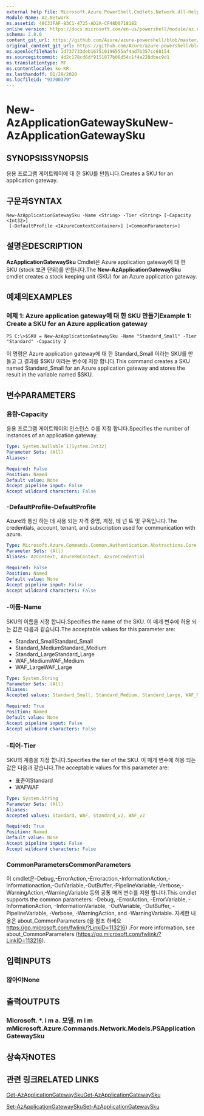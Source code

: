 ```yaml
---
external help file: Microsoft.Azure.PowerShell.Cmdlets.Network.dll-Help.xml
Module Name: Az.Network
ms.assetid: 48C33FAF-83C1-4725-AD2A-CF48D0718182
online version: https://docs.microsoft.com/en-us/powershell/module/az.network/new-azapplicationgatewaysku
schema: 2.0.0
content_git_url: https://github.com/Azure/azure-powershell/blob/master/src/Network/Network/help/New-AzApplicationGatewaySku.md
original_content_git_url: https://github.com/Azure/azure-powershell/blob/master/src/Network/Network/help/New-AzApplicationGatewaySku.md
ms.openlocfilehash: 1d737733deb167510196555af4ad7b357cc60154
ms.sourcegitcommit: 4d2c178cd6df9151877b08d54c1f4a228dbec9d1
ms.translationtype: MT
ms.contentlocale: ko-KR
ms.lasthandoff: 01/29/2020
ms.locfileid: "93700379"
---
```

# <span data-ttu-id="73187-101">New-AzApplicationGatewaySku</span><span class="sxs-lookup"><span data-stu-id="73187-101">New-AzApplicationGatewaySku</span></span>

## <span data-ttu-id="73187-102">SYNOPSIS</span><span class="sxs-lookup"><span data-stu-id="73187-102">SYNOPSIS</span></span>
<span data-ttu-id="73187-103">응용 프로그램 게이트웨이에 대 한 SKU를 만듭니다.</span><span class="sxs-lookup"><span data-stu-id="73187-103">Creates a SKU for an application gateway.</span></span>

## <span data-ttu-id="73187-104">구문과</span><span class="sxs-lookup"><span data-stu-id="73187-104">SYNTAX</span></span>

```
New-AzApplicationGatewaySku -Name <String> -Tier <String> [-Capacity <Int32>]
 [-DefaultProfile <IAzureContextContainer>] [<CommonParameters>]
```

## <span data-ttu-id="73187-105">설명은</span><span class="sxs-lookup"><span data-stu-id="73187-105">DESCRIPTION</span></span>
<span data-ttu-id="73187-106">**AzApplicationGatewaySku** Cmdlet은 Azure application gateway에 대 한 SKU (stock 보관 단위)를 만듭니다.</span><span class="sxs-lookup"><span data-stu-id="73187-106">The **New-AzApplicationGatewaySku** cmdlet creates a stock keeping unit (SKU) for an Azure application gateway.</span></span>

## <span data-ttu-id="73187-107">예제의</span><span class="sxs-lookup"><span data-stu-id="73187-107">EXAMPLES</span></span>

### <span data-ttu-id="73187-108">예제 1: Azure application gateway에 대 한 SKU 만들기</span><span class="sxs-lookup"><span data-stu-id="73187-108">Example 1: Create a SKU for an Azure application gateway</span></span>
```
PS C:\>$SKU = New-AzApplicationGatewaySku -Name "Standard_Small" -Tier "Standard" -Capacity 2
```

<span data-ttu-id="73187-109">이 명령은 Azure application gateway에 대 한 Standard_Small 이라는 SKU를 만들고 그 결과를 $SKU 이라는 변수에 저장 합니다.</span><span class="sxs-lookup"><span data-stu-id="73187-109">This command creates a SKU named Standard_Small for an Azure application gateway and stores the result in the variable named $SKU.</span></span>

## <span data-ttu-id="73187-110">변수</span><span class="sxs-lookup"><span data-stu-id="73187-110">PARAMETERS</span></span>

### <span data-ttu-id="73187-111">용량</span><span class="sxs-lookup"><span data-stu-id="73187-111">-Capacity</span></span>
<span data-ttu-id="73187-112">응용 프로그램 게이트웨이의 인스턴스 수를 지정 합니다.</span><span class="sxs-lookup"><span data-stu-id="73187-112">Specifies the number of instances of an application gateway.</span></span>

```yaml
Type: System.Nullable`1[System.Int32]
Parameter Sets: (All)
Aliases:

Required: False
Position: Named
Default value: None
Accept pipeline input: False
Accept wildcard characters: False
```

### <span data-ttu-id="73187-113">-DefaultProfile</span><span class="sxs-lookup"><span data-stu-id="73187-113">-DefaultProfile</span></span>
<span data-ttu-id="73187-114">Azure와 통신 하는 데 사용 되는 자격 증명, 계정, 테 넌 트 및 구독입니다.</span><span class="sxs-lookup"><span data-stu-id="73187-114">The credentials, account, tenant, and subscription used for communication with azure.</span></span>

```yaml
Type: Microsoft.Azure.Commands.Common.Authentication.Abstractions.Core.IAzureContextContainer
Parameter Sets: (All)
Aliases: AzContext, AzureRmContext, AzureCredential

Required: False
Position: Named
Default value: None
Accept pipeline input: False
Accept wildcard characters: False
```

### <span data-ttu-id="73187-115">-이름</span><span class="sxs-lookup"><span data-stu-id="73187-115">-Name</span></span>
<span data-ttu-id="73187-116">SKU의 이름을 지정 합니다.</span><span class="sxs-lookup"><span data-stu-id="73187-116">Specifies the name of the SKU.</span></span>
<span data-ttu-id="73187-117">이 매개 변수에 허용 되는 값은 다음과 같습니다.</span><span class="sxs-lookup"><span data-stu-id="73187-117">The acceptable values for this parameter are:</span></span>
- <span data-ttu-id="73187-118">Standard_Small</span><span class="sxs-lookup"><span data-stu-id="73187-118">Standard_Small</span></span>
- <span data-ttu-id="73187-119">Standard_Medium</span><span class="sxs-lookup"><span data-stu-id="73187-119">Standard_Medium</span></span>
- <span data-ttu-id="73187-120">Standard_Large</span><span class="sxs-lookup"><span data-stu-id="73187-120">Standard_Large</span></span>
- <span data-ttu-id="73187-121">WAF_Medium</span><span class="sxs-lookup"><span data-stu-id="73187-121">WAF_Medium</span></span>
- <span data-ttu-id="73187-122">WAF_Large</span><span class="sxs-lookup"><span data-stu-id="73187-122">WAF_Large</span></span>

```yaml
Type: System.String
Parameter Sets: (All)
Aliases:
Accepted values: Standard_Small, Standard_Medium, Standard_Large, WAF_Medium, WAF_Large, Standard_v2, WAF_v2

Required: True
Position: Named
Default value: None
Accept pipeline input: False
Accept wildcard characters: False
```

### <span data-ttu-id="73187-123">-티어</span><span class="sxs-lookup"><span data-stu-id="73187-123">-Tier</span></span>
<span data-ttu-id="73187-124">SKU의 계층을 지정 합니다.</span><span class="sxs-lookup"><span data-stu-id="73187-124">Specifies the tier of the SKU.</span></span>
<span data-ttu-id="73187-125">이 매개 변수에 허용 되는 값은 다음과 같습니다.</span><span class="sxs-lookup"><span data-stu-id="73187-125">The acceptable values for this parameter are:</span></span>
- <span data-ttu-id="73187-126">표준이</span><span class="sxs-lookup"><span data-stu-id="73187-126">Standard</span></span>
- <span data-ttu-id="73187-127">WAF</span><span class="sxs-lookup"><span data-stu-id="73187-127">WAF</span></span>

```yaml
Type: System.String
Parameter Sets: (All)
Aliases:
Accepted values: Standard, WAF, Standard_v2, WAF_v2

Required: True
Position: Named
Default value: None
Accept pipeline input: False
Accept wildcard characters: False
```

### <span data-ttu-id="73187-128">CommonParameters</span><span class="sxs-lookup"><span data-stu-id="73187-128">CommonParameters</span></span>
<span data-ttu-id="73187-129">이 cmdlet은-Debug,-ErrorAction,-Erroraction,-InformationAction,-Informationaction,-OutVariable,-OutBuffer,-PipelineVariable,-Verbose,-WarningAction,-WarningVariable 등의 공통 매개 변수를 지원 합니다.</span><span class="sxs-lookup"><span data-stu-id="73187-129">This cmdlet supports the common parameters: -Debug, -ErrorAction, -ErrorVariable, -InformationAction, -InformationVariable, -OutVariable, -OutBuffer, -PipelineVariable, -Verbose, -WarningAction, and -WarningVariable.</span></span> <span data-ttu-id="73187-130">자세한 내용은 about_CommonParameters (을 참조 하세요 https://go.microsoft.com/fwlink/?LinkID=113216) .</span><span class="sxs-lookup"><span data-stu-id="73187-130">For more information, see about_CommonParameters (https://go.microsoft.com/fwlink/?LinkID=113216).</span></span>

## <span data-ttu-id="73187-131">입력</span><span class="sxs-lookup"><span data-stu-id="73187-131">INPUTS</span></span>

### <span data-ttu-id="73187-132">않아야</span><span class="sxs-lookup"><span data-stu-id="73187-132">None</span></span>

## <span data-ttu-id="73187-133">출력</span><span class="sxs-lookup"><span data-stu-id="73187-133">OUTPUTS</span></span>

### <span data-ttu-id="73187-134">Microsoft. \*. i m a. 모델. m i m m</span><span class="sxs-lookup"><span data-stu-id="73187-134">Microsoft.Azure.Commands.Network.Models.PSApplicationGatewaySku</span></span>

## <span data-ttu-id="73187-135">상속자</span><span class="sxs-lookup"><span data-stu-id="73187-135">NOTES</span></span>

## <span data-ttu-id="73187-136">관련 링크</span><span class="sxs-lookup"><span data-stu-id="73187-136">RELATED LINKS</span></span>

[<span data-ttu-id="73187-137">Get-AzApplicationGatewaySku</span><span class="sxs-lookup"><span data-stu-id="73187-137">Get-AzApplicationGatewaySku</span></span>](./Get-AzApplicationGatewaySku.md)

[<span data-ttu-id="73187-138">Set-AzApplicationGatewaySku</span><span class="sxs-lookup"><span data-stu-id="73187-138">Set-AzApplicationGatewaySku</span></span>](./Set-AzApplicationGatewaySku.md)


